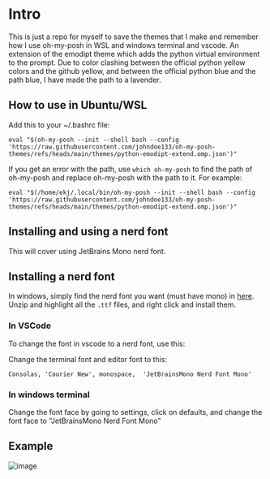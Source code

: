 # Intro
This is just a repo for myself to save the themes that I make and remember how I use oh-my-posh in WSL and windows terminal and vscode. 
An extension of the emodipt theme which adds the python virtual environment to the prompt. Due to color clashing between the official python yellow colors and the github yellow, and between the official python blue and the path blue, I have made the path to a lavender. 

## How to use in Ubuntu/WSL
Add this to your ~/.bashrc file:
```
eval "$(oh-my-posh --init --shell bash --config 'https://raw.githubusercontent.com/johndoe133/oh-my-posh-themes/refs/heads/main/themes/python-emodipt-extend.omp.json')"
```

If you get an error with the path, use `which oh-my-posh` to find the path of oh-my-posh and replace oh-my-posh with the path to it. For example:

```
eval "$(/home/ekj/.local/bin/oh-my-posh --init --shell bash --config 'https://raw.githubusercontent.com/johndoe133/oh-my-posh-themes/refs/heads/main/themes/python-emodipt-extend.omp.json')"
```

## Installing and using a nerd font
This will cover using JetBrains Mono nerd font. 

## Installing a nerd font
In windows, simply find the nerd font you want (must have mono) in [here](https://www.nerdfonts.com/font-downloads). Unzip and highlight all the `.ttf` files, and right click and install them. 

### In VSCode
To change the font in vscode to a nerd font, use this:

Change the terminal font and editor font to this: 

```
Consolas, 'Courier New', monospace,  'JetBrainsMono Nerd Font Mono'
```

### In windows terminal
Change the font face by going to settings, click on defaults, and change the font face to "JetBrainsMono Nerd Font Mono"

## Example
![image](https://github.com/user-attachments/assets/a4dce585-a27d-4ff2-9b02-2b1718c04836)


